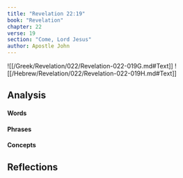 ```yaml
---
title: "Revelation 22:19"
book: "Revelation"
chapter: 22
verse: 19
section: "Come, Lord Jesus"
author: Apostle John
---
```

![[/Greek/Revelation/022/Revelation-022-019G.md#Text]]
![[/Hebrew/Revelation/022/Revelation-022-019H.md#Text]]

## Analysis

#### Words

#### Phrases

#### Concepts

## Reflections
